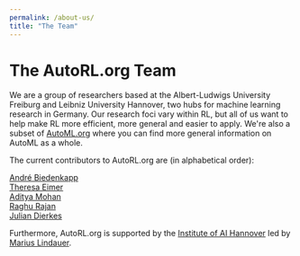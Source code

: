 ```yaml
---
permalink: /about-us/
title: "The Team"
---
```


# The AutoRL.org Team

We are a group of researchers based at the Albert-Ludwigs University Freiburg and Leibniz University Hannover, two hubs for machine learning research in Germany.
Our research foci vary within RL, but all of us want to help make RL more efficient, more general and easier to apply. 
We're also a subset of [AutoML.org](https://www.automl.org/) where you can find more general information on AutoML as a whole. 

The current contributors to AutoRL.org are (in alphabetical order):

[André Biedenkapp](https://andrebiedenkapp.github.io/)  
[Theresa Eimer](https://theeimer.github.io/)  
[Aditya Mohan](https://www.ai.uni-hannover.de/de/institut/team-luhai/mohan)  
[Raghu Rajan](https://ml.informatik.uni-freiburg.de/profile/rajan/)  
[Julian Dierkes](https://labchameleon.github.io)  

Furthermore, AutoRL.org is supported by the [Institute of AI Hannover](https://www.ai.uni-hannover.de/de/) led by [Marius Lindauer](https://www.ai.uni-hannover.de/de/lindauer).
